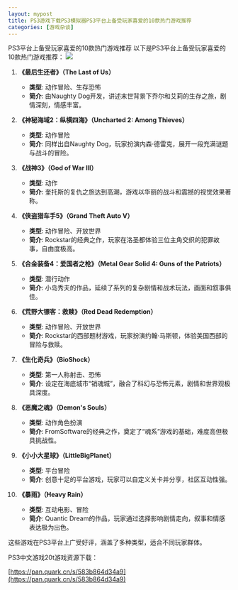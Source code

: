 ```yaml
---
layout: mypost
title: PS3游戏下载PS3模拟器PS3平台上备受玩家喜爱的10款热门游戏推荐
categories: [游戏杂谈]
---
```


PS3平台上备受玩家喜爱的10款热门游戏推荐
以下是PS3平台上备受玩家喜爱的10款热门游戏推荐：
![](https://gcore.jsdelivr.net/gh/jikcc/jikcc.github.io//IMG/20250317185527584.jpg)

1. **《最后生还者》（The Last of Us）**
   - **类型**: 动作冒险、生存恐怖
   - **简介**: 由Naughty Dog开发，讲述末世背景下乔尔和艾莉的生存之旅，剧情深刻，情感丰富。

2. **《神秘海域2：纵横四海》（Uncharted 2: Among Thieves）**
   - **类型**: 动作冒险
   - **简介**: 同样出自Naughty Dog，玩家扮演内森·德雷克，展开一段充满谜题与战斗的冒险。

3. **《战神3》（God of War III）**
   - **类型**: 动作
   - **简介**: 奎托斯的复仇之旅达到高潮，游戏以华丽的战斗和震撼的视觉效果著称。

4. **《侠盗猎车手5》（Grand Theft Auto V）**
   - **类型**: 动作冒险、开放世界
   - **简介**: Rockstar的经典之作，玩家在洛圣都体验三位主角交织的犯罪故事，自由度极高。

5. **《合金装备4：爱国者之枪》（Metal Gear Solid 4: Guns of the Patriots）**
   - **类型**: 潜行动作
   - **简介**: 小岛秀夫的作品，延续了系列的复杂剧情和战术玩法，画面和叙事俱佳。

6. **《荒野大镖客：救赎》（Red Dead Redemption）**
   - **类型**: 动作冒险、开放世界
   - **简介**: Rockstar的西部题材游戏，玩家扮演约翰·马斯顿，体验美国西部的冒险与救赎。

7. **《生化奇兵》（BioShock）**
   - **类型**: 第一人称射击、恐怖
   - **简介**: 设定在海底城市“销魂城”，融合了科幻与恐怖元素，剧情和世界观极具深度。

8. **《恶魔之魂》（Demon's Souls）**
   - **类型**: 动作角色扮演
   - **简介**: FromSoftware的经典之作，奠定了“魂系”游戏的基础，难度高但极具挑战性。

9. **《小小大星球》（LittleBigPlanet）**
   - **类型**: 平台冒险
   - **简介**: 创意十足的平台游戏，玩家可以自定义关卡并分享，社区互动性强。

10. **《暴雨》（Heavy Rain）**
    - **类型**: 互动电影、冒险
    - **简介**: Quantic Dream的作品，玩家通过选择影响剧情走向，叙事和情感表达极为出色。

这些游戏在PS3平台上广受好评，涵盖了多种类型，适合不同玩家群体。

PS3中文游戏20t游戏资源下载：

[https://pan.quark.cn/s/583b864d34a9](https://pan.quark.cn/s/583b864d34a9)
